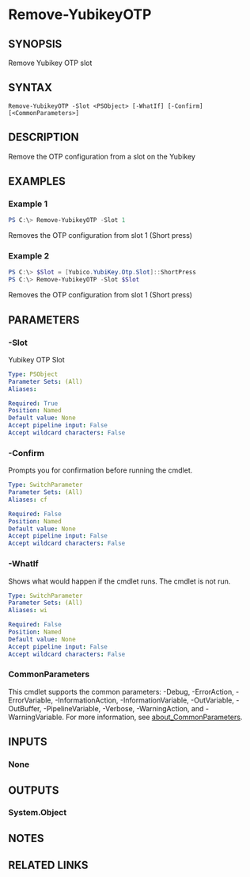 ﻿---
external help file: powershellYK.dll-Help.xml
Module Name: powershellYK
online version:
schema: 2.0.0
---

# Remove-YubikeyOTP

## SYNOPSIS
Remove Yubikey OTP slot

## SYNTAX

```
Remove-YubikeyOTP -Slot <PSObject> [-WhatIf] [-Confirm] [<CommonParameters>]
```

## DESCRIPTION
Remove the OTP configuration from a slot on the Yubikey

## EXAMPLES

### Example 1
```powershell
PS C:\> Remove-YubikeyOTP -Slot 1
```

Removes the OTP configuration from slot 1 (Short press)

### Example 2
```powershell
PS C:\> $Slot = [Yubico.YubiKey.Otp.Slot]::ShortPress
PS C:\> Remove-YubikeyOTP -Slot $Slot
```

Removes the OTP configuration from slot 1 (Short press)

## PARAMETERS

### -Slot
Yubikey OTP Slot

```yaml
Type: PSObject
Parameter Sets: (All)
Aliases:

Required: True
Position: Named
Default value: None
Accept pipeline input: False
Accept wildcard characters: False
```

### -Confirm
Prompts you for confirmation before running the cmdlet.

```yaml
Type: SwitchParameter
Parameter Sets: (All)
Aliases: cf

Required: False
Position: Named
Default value: None
Accept pipeline input: False
Accept wildcard characters: False
```

### -WhatIf
Shows what would happen if the cmdlet runs. The cmdlet is not run.

```yaml
Type: SwitchParameter
Parameter Sets: (All)
Aliases: wi

Required: False
Position: Named
Default value: None
Accept pipeline input: False
Accept wildcard characters: False
```

### CommonParameters
This cmdlet supports the common parameters: -Debug, -ErrorAction, -ErrorVariable, -InformationAction, -InformationVariable, -OutVariable, -OutBuffer, -PipelineVariable, -Verbose, -WarningAction, and -WarningVariable. For more information, see [about_CommonParameters](http://go.microsoft.com/fwlink/?LinkID=113216).

## INPUTS

### None

## OUTPUTS

### System.Object
## NOTES

## RELATED LINKS
